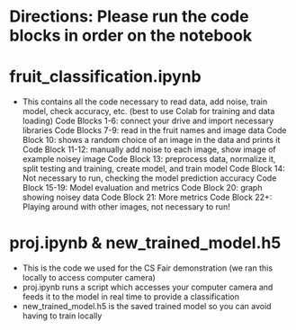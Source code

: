 # Directions: Please run the code blocks in order on the notebook

# fruit_classification.ipynb 
* This contains all the code necessary to read data, add noise, train model, check accuracy, etc. (best to use Colab for training and data loading)
Code Blocks 1-6: connect your drive and import necessary libraries 
Code Blocks 7-9: read in the fruit names and image data
Code Block 10: shows a random choice of an image in the data and prints it
Code Block 11-12: manually add noise to each image, show image of example noisey image
Code Block 13: preprocess data, normalize it, split testing and training, create model, and train model
Code Block 14: Not necessary to run, checking the model prediction accuracy
Code Block 15-19: Model evaluation and metrics
Code Block 20: graph showing noisey data
Code Block 21: More metrics
Code Block 22+: Playing around with other images, not necessary to run!


# proj.ipynb & new_trained_model.h5 
* This is the code we used for the CS Fair demonstration (we ran this locally to access computer camera)
* proj.ipynb runs a script which accesses your computer camera and feeds it to the model in real time to provide a classification
* new_trained_model.h5 is the saved trained model so you can avoid having to train locally


